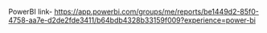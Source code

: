 PowerBI link- https://app.powerbi.com/groups/me/reports/be1449d2-85f0-4758-aa7e-d2de2fde3411/b64bdb4328b33159f009?experience=power-bi
